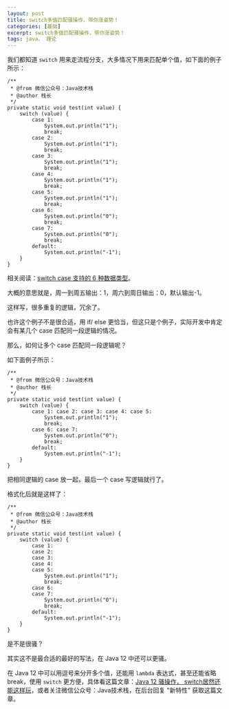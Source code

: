 ```yaml
---
layout: post
title: switch多值匹配骚操作，带你涨姿势！
categories: [基础]
excerpt: switch多值匹配骚操作，带你涨姿势！
tags: java， 理论  
---
```

我们都知道 `switch` 用来走流程分支，大多情况下用来匹配单个值，如下面的例子所示：

```
/**
 * @from 微信公众号：Java技术栈
 * @author 栈长
 */
private static void test(int value) {
    switch (value) {
        case 1:
            System.out.println("1");
            break;
        case 2:
            System.out.println("1");
            break;
        case 3:
            System.out.println("1");
            break;
        case 4:
            System.out.println("1");
            break;
        case 5:
            System.out.println("1");
            break;
        case 6:
            System.out.println("0");
            break;
        case 7:
            System.out.println("0");
            break;
        default:
            System.out.println("-1");
    }
}
```

相关阅读：[switch case 支持的 6 种数据类型](https://mp.weixin.qq.com/s/QuchavZfEexwAgUS5qgB_Q)。

大概的意思就是，周一到周五输出：1，周六到周日输出：0，默认输出-1。

这样写，很多重复的逻辑，冗余了。

也许这个例子不是很合适，用 if/ else 更恰当，但这只是个例子，实际开发中肯定会有某几个 case 匹配同一段逻辑的情况。

那么，如何让多个 case 匹配同一段逻辑呢？

如下面例子所示：

```
/**
 * @from 微信公众号：Java技术栈
 * @author 栈长
 */
private static void test(int value) {
    switch (value) {
        case 1: case 2: case 3: case 4: case 5:
            System.out.println("1");
            break;
        case 6: case 7:
            System.out.println("0");
            break;
        default:
            System.out.println("-1");
    }
}
```

把相同逻辑的 case 放一起，最后一个 case 写逻辑就行了。

格式化后就是这样了：

```
/**
 * @from 微信公众号：Java技术栈
 * @author 栈长
 */
private static void test(int value) {
    switch (value) {
        case 1: 
        case 2: 
        case 3: 
        case 4: 
        case 5:
            System.out.println("1");
            break;
        case 6: 
        case 7:
            System.out.println("0");
            break;
        default:
            System.out.println("-1");
    }
}
```

是不是很骚？

其实这不是最合适的最好的写法，在 Java 12 中还可以更骚。

在 Java 12 中可以用逗号来分开多个值，还能用 `lambda` 表达式，甚至还能省略 break，使用 `switch` 更方便，具体看这篇文章：[Java 12 骚操作， switch居然还能这样玩](https://mp.weixin.qq.com/s/EY-2gqbbynshCshRlM3Qsw)，或者关注微信公众号：Java技术栈，在后台回复 "新特性" 获取这篇文章。

